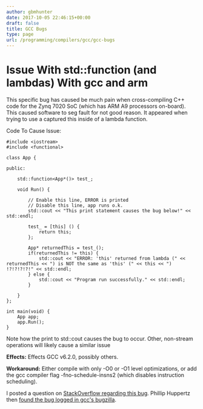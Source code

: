 ```yaml
---
author: gbmhunter
date: 2017-10-05 22:46:15+00:00
draft: false
title: GCC Bugs
type: page
url: /programming/compilers/gcc/gcc-bugs
---
```


# Issue With std::function (and lambdas) With gcc and arm




This specific bug has caused be much pain when cross-compiling C++ code for the Zynq 7020 SoC (which has ARM A9 processors on-board). This caused software to seg fault for not good reason. It appeared when trying to use a captured this inside of a lambda function.




Code To Cause Issue:



    
    #include <iostream>
    #include <functional>
    
    class App {
    
    public:
    
        std::function<App*()> test_;
    
        void Run() {
    
            // Enable this line, ERROR is printed
            // Disable this line, app runs o.k.
            std::cout << "This print statement causes the bug below!" << std::endl;
            
            test_ = [this] () {
                return this;
            };
    
            App* returnedThis = test_();
            if(returnedThis != this) {
                std::cout << "ERROR: 'this' returned from lambda (" << returnedThis << ") is NOT the same as 'this' (" << this << ") !?!?!?!?!" << std::endl;
            } else {
                std::cout << "Program run successfully." << std::endl;
            }
    
        }
    };
    
    int main(void) {
        App app;
        app.Run();
    }




Note how the print to std::cout causes the bug to occur. Other, non-stream operations will likely cause a similar issue




**Effects:** Effects GCC v6.2.0, possibly others.




**Workaround:** Either compile with only -O0 or -O1 level optimizations, or add the gcc compiler flag -fno-schedule-insns2 (which disables instruction scheduling).




I posted a question on [StackOverflow regarding this bug](https://stackoverflow.com/questions/44830566/this-captured-by-lambda-is-incorrect-gcc-compiler-bug). Phillip Huppertz then [found the bug logged in gcc's bugzilla](https://gcc.gnu.org/bugzilla/show_bug.cgi?id=77686).



